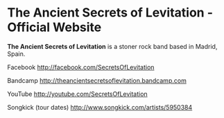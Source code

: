 # The Ancient Secrets of Levitation - Official Website

**The Ancient Secrets of Levitation** is a stoner rock band based in Madrid, Spain.

Facebook
http://facebook.com/SecretsOfLevitation

Bandcamp
http://theancientsecretsoflevitation.bandcamp.com

YouTube
http://youtube.com/SecretsOfLevitation

Songkick (tour dates)
http://www.songkick.com/artists/5950384

